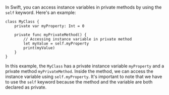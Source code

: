 In Swift, you can access instance variables in private methods by using the `self` keyword. Here's an example:

```
class MyClass {
    private var myProperty: Int = 0
    
    private func myPrivateMethod() {
        // Accessing instance variable in private method
        let myValue = self.myProperty
        print(myValue)
    }
}
```

In this example, the `MyClass` has a private instance variable `myProperty` and a private method `myPrivateMethod`. Inside the method, we can access the instance variable using `self.myProperty`. It's important to note that we have to use the `self` keyword because the method and the variable are both declared as private.